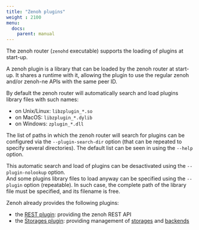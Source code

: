 ```yaml
---
title: "Zenoh plugins"
weight : 2100
menu:
  docs:
    parent: manual
---
```


The zenoh router (`zenohd` executable) supports the loading of plugins at start-up.

A zenoh plugin is a library that can be loaded by the zenoh router at start-up. It shares a runtime with it, allowing the plugin to use the regular zenoh and/or zenoh-ne APIs with the same peer ID.

By default the zenoh router will automatically search and load plugins library files with such names:
 - on Unix/Linux: `libzplugin_*.so`
 - on MacOS: `libzplugin_*.dylib`
 - on Windows: `zplugin_*.dll`

The list of paths in which the zenoh router will search for plugins can be configured via the `--plugin-search-dir` option (that can be repeated to specify several directories). The default list can be seen in using the `--help` option.

This automatic search and load of plugins can be desactivated using the `--plugin-nolookup` option.  
And some plugins library files to load anyway can be specified using the `--plugin` option (repeatable). In such case, the complete path of the library file must be specified, and its filename is free.

Zenoh already provides the following plugins:
 - the [REST plugin](../plugin-http): providing the zenoh REST API
 - the [Storages plugin](../plugin-storages): providing management of [storages](../abstractions#storage) and [backends](../abstractions#backend)
